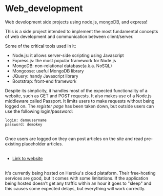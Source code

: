 # Web_development
Web development side projects using node.js, mongoDB, and express! 


This is a side project intended to implement the most fundamental concepts of web development and communication between client/server.<br>

Some of the critical tools used in it: 
- Node.js: it allows server-side scripting using Javascript
- Express.js: the most popular framework for Node.js
- MongoDB: non-relational database(a.k.a. NoSQL)
- Mongoose: useful MongoDB library
- JQuery: handy Javascript library
- Bootstrap: front-end framework

Despite its simplicity, it handles most of the expected functionality of a website, such as GET and POST requests. 
It also makes use of a Node.js middleware called Passport. It limits users to make requests without being logged on. The <em>register page</em>
has been taken down, but outside users can use the following login/password:<br>
```
login: demousername
password: demokey
```
<br>
Once users are logged on they can post articles on the site and read pre-existing placeholder articles. <br><br>

* [Link to website](https://glacial-savannah-18161.herokuapp.com/)

<br>
It's currently being hosted on Heroku's cloud plataform. Their free-hosting services are good, but it comes with some limitations.
If the application being hosted doesn't get any traffic within an hour it goes to "sleep" and this causes some expected delays, but 
everything will work correctly.
